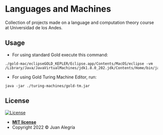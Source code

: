 # Languages and Machines
Collection of projects made on a language and computation theory course at Universidad de los Andes.

## Usage

- For using standard Gold execute this command: 

```
./gold-mac/eclipseGOLD_KEPLER/Eclipse.app/Contents/MacOS/eclipse -vm /Library/Java/JavaVirtualMachines/jdk1.8.0_202.jdk/Contents/Home/bin/java
```

- For using Gold Turing Machine Editor, run:

```
java -jar ./turing-machines/gold-tm.jar
```

## License

[![License](http://img.shields.io/:license-mit-blue.svg?style=flat-square)](http://badges.mit-license.org)

- **[MIT license](LICENSE)**
- Copyright 2022 © Juan Alegría

